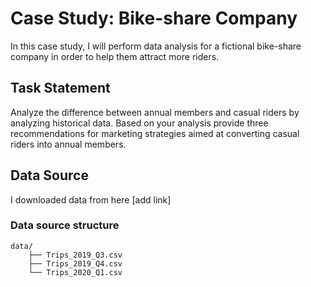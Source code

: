 # Case Study: Bike-share Company
In this case study, I will perform data analysis for a fictional bike-share company in order to help them attract more riders. 
## Task Statement
Analyze the difference between annual members and casual riders by analyzing historical data. Based on your analysis provide three recommendations for marketing strategies aimed at converting casual riders into annual members.
## Data Source
I downloaded data from here [add link]
### Data source structure

```
data/
    ├── Trips_2019_Q3.csv
    ├── Trips_2019_Q4.csv
    └── Trips_2020_Q1.csv
```
